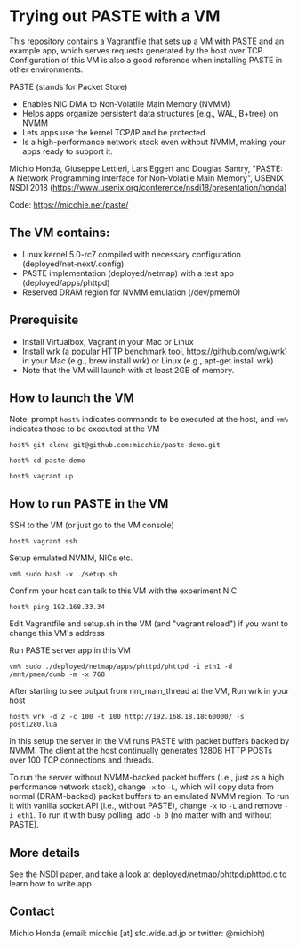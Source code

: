 # Trying out PASTE with a VM

This repository contains a Vagrantfile that sets up a VM with PASTE and an example app, which serves requests generated by the host over TCP.
Configuration of this VM is also a good reference when installing PASTE in other
environments.

PASTE (stands for Packet Store)
* Enables NIC DMA to Non-Volatile Main Memory (NVMM)
* Helps apps organize persistent data structures (e.g., WAL, B+tree) on NVMM
* Lets apps use the kernel TCP/IP and be protected
* Is a high-performance network stack even without NVMM, making your apps ready to support it.

Michio Honda, Giuseppe Lettieri, Lars Eggert and Douglas Santry, "PASTE: A Network Programming Interface for Non-Volatile Main Memory", USENIX NSDI 2018 (https://www.usenix.org/conference/nsdi18/presentation/honda) 

Code: https://micchie.net/paste/

## The VM contains:
* Linux kernel 5.0-rc7 compiled with necessary configuration (deployed/net-next/.config)
* PASTE implementation (deployed/netmap) with a test app (deployed/apps/phttpd)
* Reserved DRAM region for NVMM emulation (/dev/pmem0)

## Prerequisite
* Install Virtualbox, Vagrant in your Mac or Linux
* Install wrk (a popular HTTP benchmark tool, https://github.com/wg/wrk) in your Mac (e.g., brew install wrk) or Linux (e.g., apt-get install wrk)
* Note that the VM will launch with at least 2GB of memory.

## How to launch the VM
Note: prompt `host%` indicates commands to be executed at the host, and `vm%` indicates those to be executed at the VM

`host% git clone git@github.com:micchie/paste-demo.git`

`host% cd paste-demo`

`host% vagrant up`

## How to run PASTE in the VM

SSH to the VM (or just go to the VM console)

`host% vagrant ssh`

Setup emulated NVMM, NICs etc.

`vm% sudo bash -x ./setup.sh`

Confirm your host can talk to this VM with the experiment NIC

`host% ping 192.168.33.34`

  Edit Vagrantfile and setup.sh in the VM (and "vagrant reload") if you want to change this VM's address

Run PASTE server app in this VM

`vm% sudo ./deployed/netmap/apps/phttpd/phttpd -i eth1 -d /mnt/pmem/dumb -m -x 768`

After starting to see output from nm_main_thread at the VM, Run wrk in your host

`host% wrk -d 2 -c 100 -t 100 http://192.168.18.18:60000/ -s post1280.lua`

In this setup the server in the VM runs PASTE with packet buffers backed by
NVMM.
The client at the host continually generates 1280B HTTP POSTs over 100 TCP
connections and threads.

To run the server without NVMM-backed packet buffers (i.e., just as a high
performance network stack), change `-x` to `-L`, which will copy data from
normal (DRAM-backed) packet buffers to an emulated NVMM region.
To run it with vanilla socket API (i.e., without PASTE), change `-x` to `-L` and
remove `-i eth1`.  To run it with busy polling, add `-b 0` (no matter with and
without PASTE).

## More details

See the NSDI paper, and take a look at
deployed/netmap/phttpd/phttpd.c to learn how to write app.

## Contact

Michio Honda (email: micchie [at] sfc.wide.ad.jp or twitter: @michioh)
